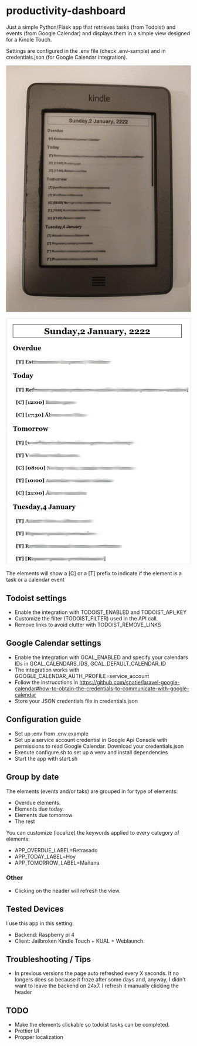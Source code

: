# productivity-dashboard

Just a simple Python/Flask app that retrieves tasks (from Todoist) and events (from Google Calendar) and displays them in a simple view designed for a Kindle Touch.

Settings are configured in the .env file (check .env-sample) and in credentials.json (for Google Calendar integration).

![](resources/img/kindle.jpg)

![](resources/img/index.png)

The elements will show a [C] or a [T] prefix to indicate if the element is a task or a calendar event

## Todoist settings

* Enable the integration with TODOIST_ENABLED and TODOIST_API_KEY
* Customize the filter (TODOIST_FILTER) used in the API call.
* Remove links to avoid clutter with TODOIST_REMOVE_LINKS

## Google Calendar settings

* Enable the integration with GCAL_ENABLED and specify your calendars IDs in GCAL_CALENDARS_IDS, GCAL_DEFAULT_CALENDAR_ID
* The integration works with GOOGLE_CALENDAR_AUTH_PROFILE=service_account
* Follow the instrucctions in https://github.com/spatie/laravel-google-calendar#how-to-obtain-the-credentials-to-communicate-with-google-calendar
* Store your JSON credentials file in credentials.json

## Configuration guide

* Set up .env from .env.example
* Set up a service account credential in Google Api Console with permissions to read Google Calendar. Download your credentials.json
* Execute configure.sh to set up a venv and install dependencies
* Start the app with start.sh

## Group by date

The elements (events and/or taks)  are grouped in for type of elements:

- Overdue elements.
- Elements due today.
- Elements due tomorrow
- The rest

You can customize (localize) the keywords applied to every category of elements:

* APP_OVERDUE_LABEL=Retrasado
* APP_TODAY_LABEL=Hoy
* APP_TOMORROW_LABEL=Mañana

### Other

* Clicking on the header will refresh the view.

## Tested Devices

I use this app in this setting:
- Backend: Raspberry pi 4
- Client: Jailbroken Kindle Touch + KUAL + Weblaunch.

## Troubleshooting / Tips

- In previous versions the page auto refreshed every X seconds. It no longers does so because it froze after some days and, anyway, I didn't want to leave the backend on 24x7. I refresh it manually clicking the header


## TODO

- Make the elements clickable so todoist tasks can be completed.
- Prettier UI
- Propper localization
